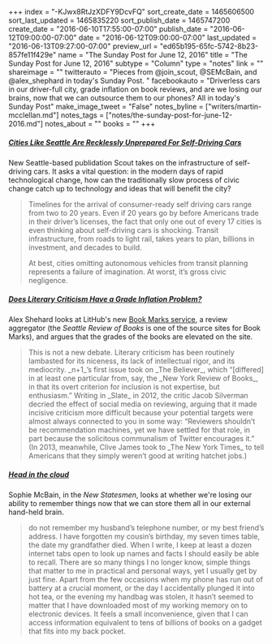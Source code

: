 +++
index = "-KJwx8RtJzXDFY9DcvFQ"
sort_create_date = 1465606500
sort_last_updated = 1465835220
sort_publish_date = 1465747200
create_date = "2016-06-10T17:55:00-07:00"
publish_date = "2016-06-12T09:00:00-07:00"
date = "2016-06-12T09:00:00-07:00"
last_updated = "2016-06-13T09:27:00-07:00"
preview_url = "ed65b195-65fc-5742-8b23-857fe11f429e"
name = "The Sunday Post for June 12, 2016"
title = "The Sunday Post for June 12, 2016"
subtype = "Column"
type = "notes"
link = ""
shareimage = ""
twitterauto = "Pieces from @join_scout, @SEMcBain, and @alex_shephard in today's Sunday Post. "
facebookauto = "Driverless cars in our driver-full city, grade inflation on book reviews, and are we losing our brains, now that we can outsource them to our phones? All in today's Sunday Post"
make_image_tweet = "False"
notes_byline = ["writers/martin-mcclellan.md"]
notes_tags = ["notes/the-sunday-post-for-june-12-2016.md"]
notes_about = ""
books = ""
+++
<h5><a href="https://scout.ai/story/cities-like-seattle-are-recklessly-unprepared-for-self-driving-cars" title="None">Cities Like Seattle Are Recklessly Unprepared For Self-Driving Cars</a></h5>

New Seattle-based publidation Scout takes on the infrastructure of self-driving cars. It asks a vital question: in the modern days of rapid technological change, how can the traditionally slow process of civic change catch up to technology and ideas that will benefit the city? 

<blockquote>
	<p>Timelines for the arrival of consumer-ready self driving cars range from two to 20 years. Even if 20 years go by before Americans trade in their driver’s licenses, the fact that only one out of every 17 cities is even thinking about self-driving cars is shocking. Transit infrastructure, from roads to light rail, takes years to plan, billions in investment, and decades to build.</p>

<p>At best, cities omitting autonomous vehicles from transit planning represents a failure of imagination. At worst, it’s gross civic negligence.</p>
</blockquote>

<h5><a href="https://newrepublic.com/article/134060/literary-criticism-grade-inflation-problem" title="Does Literary Criticism Have a Grade Inflation Problem? | New Republic">Does Literary Criticism Have a Grade Inflation Problem?</a></h5>

Alex Shehard looks at LitHub's new <a href="http://lithub.com/bookmarks/" title="Book Marks: The book review aggregator">Book Marks service</a>, a review aggregator (the _Seattle Review of Books_ is one of the source sites for Book Marks), and argues that the grades of the books are elevated on the site. 

<blockquote>
	This is not a new debate. Literary criticism has been routinely lambasted for its niceness, its lack of intellectual rigor, and its mediocrity. _n+1_’s first issue took on _The Believer_, which “[differed] in at least one particular from, say, the _New York Review of Books_, in that its overt criterion for inclusion is not expertise, but enthusiasm.” Writing in _Slate_ in 2012, the critic Jacob Silverman decried the effect of social media on reviewing, arguing that it made incisive criticism more difficult because your potential targets were almost always connected to you in some way: “Reviewers shouldn’t be recommendation machines, yet we have settled for that role, in part because the solicitous communalism of Twitter encourages it.” (In 2013, meanwhile, Clive James took to _The New York Times_ to tell Americans that they simply weren’t good at writing hatchet jobs.)
</blockquote>

<h5><a href="http://www.newstatesman.com/politics/education/2016/02/head-cloud" title="Head in the cloud">Head in the cloud</a></h5>

Sophie McBain, in the _New Statesmen_, looks at whether we're losing our ability to remember things now that we can store them all in our external hand-held brain. 

<blockquote>
	do not remember my husband’s tele­phone number, or my best friend’s address. I have forgotten my cousin’s birthday, my seven times table, the date my grandfather died. When I write, I keep at least a dozen internet tabs open to look up names and facts I should easily be able to recall. There are so many things I no longer know, simple things that matter to me in practical and personal ways, yet I usually get by just fine. Apart from the few occasions when my phone has run out of battery at a crucial moment, or the day I accidentally plunged it into hot tea, or the evening my handbag was stolen, it hasn’t seemed to matter that I have downloaded most of my working memory on to electronic devices. It feels a small inconvenience, given that I can access information equivalent to tens of billions of books on a gadget that fits into my back pocket.
</blockquote>